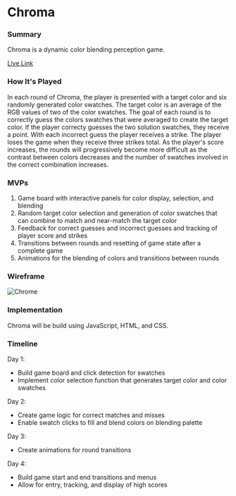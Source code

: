 # Chroma
### Summary
Chroma is a dynamic color blending perception game.

[Live Link](https://jkim421.github.io/Chroma)

### How It's Played
In each round of Chroma, the player is presented with a target color and six randomly generated color swatches. The target color is an average of the RGB values of two of the color swatches. The goal of each round is to correctly guess the colors swatches that were averaged to create the target color. If the player correcty guesses the two solution swatches, they receive a point. With each incorrect guess the player receives a strike. The player loses the game when they receive three strikes total. As the player's score increases, the rounds will progressively become more difficult as the contrast between colors decreases and the number of swatches involved in the correct combination increases.

### MVPs
1. Game board with interactive panels for color display, selection, and blending
2. Random target color selection and generation of color swatches that can combine to match and near-match the target color
3. Feedback for correct guesses and incorrect guesses and tracking of player score and strikes
4. Transitions between rounds and resetting of game state after a complete game
6. Animations for the blending of colors and transitions between rounds

### Wireframe
![Chrome](https://i.imgur.com/XHr6APd.png)

### Implementation
Chroma will be build using JavaScript, HTML, and CSS. 

### Timeline

Day 1:
* Build game board and click detection for swatches
* Implement color selection function that generates target color and color swatches

Day 2:
* Create game logic for correct matches and misses
* Enable swatch clicks to fill and blend colors on blending palette

Day 3:
* Create animations for round transitions

Day 4:
* Build game start and end transitions and menus
* Allow for entry, tracking, and display of high scores
